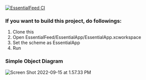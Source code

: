 [![EssentialFeed CI](https://github.com/klioop/EssentialFeed/actions/workflows/CI.yml/badge.svg)](https://github.com/klioop/EssentialFeed/actions/workflows/CI.yml)

### If you want to build this project, do followings:
1. Clone this
2. Open EssentialFeed/EssentialApp/EssentialApp.xcworkspace
3. Set the scheme as EssentialApp
4. Run


### Simple Object Diagram

![Screen Shot 2022-09-15 at 1.57.33 PM](https://tva1.sinaimg.cn/large/e6c9d24egy1h677b4znc4j214v0u0ad3.jpg)
